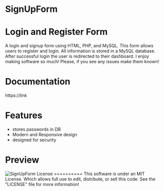 # SignUpForm

Login and Register Form
====================================

A login and signup form using HTML, PHP, and MySQL. This form allows users to register and login. 
All information is stored in a MySQL database. After successful login the user is redirected to their dashboard.
I enjoy making software so much! Please, if you see any issues make them known!

Documentation
===============
https://link

Features
===============
* stores passwords in DB 
* Modern and Responsive design
* designed for security


Preview
========
<img src = 'https://github.com/MorbeusDesign/PHP-SignUp-Form/blob/main/SignUpForm.PNG' alt = 'SignUpForm' />
License
==========
This software is under an MIT License. Which allows full use to edit, distribute, or sell this code.
See the "LICENSE" file for more information!
